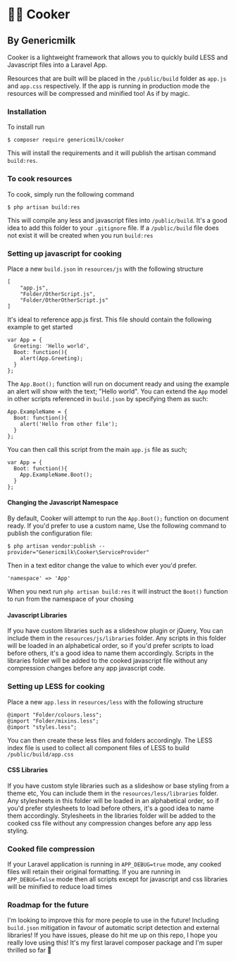 # 👨‍🍳 Cooker
## By Genericmilk

Cooker is a lightweight framework that allows you to quickly build LESS and Javascript files into a Laravel App. 

Resources that are built will be placed in the `/public/build` folder as `app.js` and `app.css` respectively. If the app is running in production mode the resources will be compressed and minified too! As if by magic.

### Installation

To install run
```
$ composer require genericmilk/cooker
```
This will install the requirements and it will publish the artisan command `build:res`.

### To cook resources
To cook, simply run the following command
```
$ php artisan build:res
```
This will compile any less and javascript files into `/public/build`. It's a good idea to add this folder to your `.gitignore` file. If a `/public/build` file does not exist it will be created when you run `build:res`

### Setting up javascript for cooking
Place a new `build.json` in `resources/js` with the following structure
```
[
    "app.js",
    "Folder/OtherScript.js",
    "Folder/OtherOtherScript.js"
]
```
It's ideal to reference app.js first. This file should contain the following example to get started
```
var App = {
  Greeting: 'Hello world',
  Boot: function(){
    alert(App.Greeting);
  }
};
```
The `App.Boot();` function will run on document ready and using the example an alert will show with the text; "Hello world". You can extend the `App` model in other scripts referenced in `build.json` by specifying them as such:
```
App.ExampleName = {
  Boot: function(){
    alert('Hello from other file');
  }
};
```
You can then call this script from the main `app.js` file as such;
```
var App = {
  Boot: function(){
    App.ExampleName.Boot();
  }
};
```
#### Changing the Javascript Namespace
By default, Cooker will attempt to run the `App.Boot();` function on document ready. If you'd prefer to use a custom name, Use the following command to publish the configuration file:
```
$ php artisan vendor:publish --provider="Genericmilk\Cooker\ServiceProvider"
```
Then in a text editor change the value to which ever you'd prefer.
```
'namespace' => 'App'
```
When you next run `php artisan build:res` it will instruct the `Boot()` function to run from the namespace of your chosing

#### Javascript Libraries
If you have custom libraries such as a slideshow plugin or jQuery, You can include them in the `resources/js/libraries` folder. Any scripts in this folder will be loaded in an alphabetical order, so if you'd prefer scripts to load before others, it's a good idea to name them accordingly. Scripts in the libraries folder will be added to the cooked javascript file without any compression changes before any app javascript code.

### Setting up LESS for cooking
Place a new `app.less` in `resources/less` with the following structure
```
@import "Folder/colours.less";
@import "Folder/mixins.less";
@import "styles.less";
```
You can then create these less files and folders accordingly. The LESS index file is used to collect all component files of LESS to build `/public/build/app.css`

#### CSS Libraries
If you have custom style libraries such as a slideshow or base styling from a theme etc, You can include them in the `resources/less/libraries` folder. Any stylesheets in this folder will be loaded in an alphabetical order, so if you'd prefer stylesheets to load before others, it's a good idea to name them accordingly. Stylesheets in the libraries folder will be added to the cooked css file without any compression changes before any app less styling.

### Cooked file compression
If your Laravel application is running in `APP_DEBUG=true` mode, any cooked files will retain their original formatting. If you are running in `APP_DEBUG=false` mode then all scripts except for javascript and css libraries will be minified to reduce load times

### Roadmap for the future
I'm looking to improve this for more people to use in the future! Including `build.json` mitigation in favour of automatic script detection and external libraries! If you have issues, please do hit me up on this repo, I hope you really love using this! It's my first laravel composer package and I'm super thrilled so far 🥰
